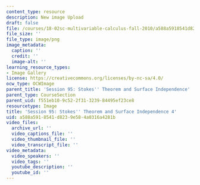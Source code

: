 ```yaml
---
content_type: resource
description: New image Upload
draft: false
file: /courses/18-02sc-multivariable-calculus-fall-2010/a588a5918541d8239e584a0316a4281b_MIT18_02SC_L32Brds_10.png
file_size: ''
file_type: image/png
image_metadata:
  caption: ''
  credit: ''
  image-alt: ''
learning_resource_types:
- Image Gallery
license: https://creativecommons.org/licenses/by-nc-sa/4.0/
ocw_type: OCWImage
parent_title: 'Session 95: Stokes'' Theorem and Surface Independence'
parent_type: CourseSection
parent_uid: f551eb10-9c52-2f31-3239-84495ef23ce8
resourcetype: Image
title: 'Session 95: Stokes'' Theorem and Surface Independence 4'
uid: a588a591-8541-d823-9e58-4a0316a4281b
video_files:
  archive_url: ''
  video_captions_file: ''
  video_thumbnail_file: ''
  video_transcript_file: ''
video_metadata:
  video_speakers: ''
  video_tags: ''
  youtube_description: ''
  youtube_id: ''
---
```

